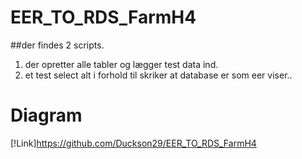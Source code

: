 # EER_TO_RDS_FarmH4
##der findes 2 scripts. 
1. der opretter alle tabler og lægger test data ind. 
2. et test select alt i forhold til skriker at database er som eer viser..

# Diagram
[!Link]https://github.com/Duckson29/EER_TO_RDS_FarmH4
